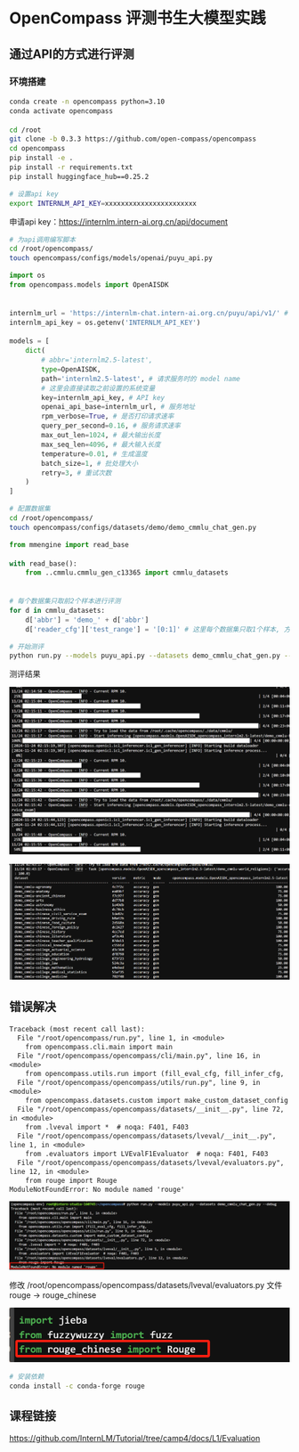 # OpenCompass 评测书生大模型实践

## 通过API的方式进行评测

### 环境搭建

```bash
conda create -n opencompass python=3.10
conda activate opencompass

cd /root
git clone -b 0.3.3 https://github.com/open-compass/opencompass
cd opencompass
pip install -e .
pip install -r requirements.txt
pip install huggingface_hub==0.25.2
```

```bash
# 设置api key
export INTERNLM_API_KEY=xxxxxxxxxxxxxxxxxxxxxxx
```

申请api key：https://internlm.intern-ai.org.cn/api/document

```bash
# 为api调用编写脚本
cd /root/opencompass/
touch opencompass/configs/models/openai/puyu_api.py
```

```python
import os
from opencompass.models import OpenAISDK


internlm_url = 'https://internlm-chat.intern-ai.org.cn/puyu/api/v1/' # 你前面获得的 api 服务地址
internlm_api_key = os.getenv('INTERNLM_API_KEY')

models = [
    dict(
        # abbr='internlm2.5-latest',
        type=OpenAISDK,
        path='internlm2.5-latest', # 请求服务时的 model name
        # 这里会直接读取之前设置的系统变量
        key=internlm_api_key, # API key
        openai_api_base=internlm_url, # 服务地址
        rpm_verbose=True, # 是否打印请求速率
        query_per_second=0.16, # 服务请求速率
        max_out_len=1024, # 最大输出长度
        max_seq_len=4096, # 最大输入长度
        temperature=0.01, # 生成温度
        batch_size=1, # 批处理大小
        retry=3, # 重试次数
    )
]
```

```bash
# 配置数据集
cd /root/opencompass/
touch opencompass/configs/datasets/demo/demo_cmmlu_chat_gen.py
```

```python
from mmengine import read_base

with read_base():
    from ..cmmlu.cmmlu_gen_c13365 import cmmlu_datasets


# 每个数据集只取前2个样本进行评测
for d in cmmlu_datasets:
    d['abbr'] = 'demo_' + d['abbr']
    d['reader_cfg']['test_range'] = '[0:1]' # 这里每个数据集只取1个样本, 方便快速评测.


```

```bash
# 开始测评
python run.py --models puyu_api.py --datasets demo_cmmlu_chat_gen.py --debug
```

测评结果

![image-20241124021604760](https://github.com/la-gluha/InternStudioCamp4/blob/main/chapter6/img/image-20241124021604760.png)

![image-20241124024336881](https://github.com/la-gluha/InternStudioCamp4/blob/main/chapter6/img/image-20241124024336881.png)



## 错误解决

```
Traceback (most recent call last):
  File "/root/opencompass/run.py", line 1, in <module>
    from opencompass.cli.main import main
  File "/root/opencompass/opencompass/cli/main.py", line 16, in <module>
    from opencompass.utils.run import (fill_eval_cfg, fill_infer_cfg,
  File "/root/opencompass/opencompass/utils/run.py", line 9, in <module>
    from opencompass.datasets.custom import make_custom_dataset_config
  File "/root/opencompass/opencompass/datasets/__init__.py", line 72, in <module>
    from .lveval import *  # noqa: F401, F403
  File "/root/opencompass/opencompass/datasets/lveval/__init__.py", line 1, in <module>
    from .evaluators import LVEvalF1Evaluator  # noqa: F401, F403
  File "/root/opencompass/opencompass/datasets/lveval/evaluators.py", line 12, in <module>
    from rouge import Rouge
ModuleNotFoundError: No module named 'rouge'
```

![image-20241124020939893](https://github.com/la-gluha/InternStudioCamp4/blob/main/chapter6/img/image-20241124020939893.png)

修改 /root/opencompass/opencompass/datasets/lveval/evaluators.py 文件 rouge -> rouge_chinese

![image-20241124021020371](https://github.com/la-gluha/InternStudioCamp4/blob/main/chapter6/img/image-20241124021020371.png)

```bash
# 安装依赖
conda install -c conda-forge rouge
```



## 课程链接

https://github.com/InternLM/Tutorial/tree/camp4/docs/L1/Evaluation